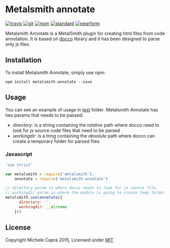 # Metalsmith annotate
[![travis][travis-badge]][travis-url]
[![git][git-badge]][git-url]
[![npm][npm-badge]][npm-url]
[![standard][standard-badge]][standard-url]
[![nearform][nearform-badge]][nearform-url]

Metalsmith Annotate is a MetalSmith plugin for creating html files from code annotation. It is based on [docco](https://www.npmjs.com/package/docco) library and it has been designed to parse only js files.


## Installation
To install Metalsmith Annotate, simply use npm:

```
npm install metalsmith-annotate --save
```
## Usage
You can see an example of usage in [test](./test/index.test.js) folder. Metalsmith Annotate has two params that needs to be passed:
* _directory_: is a string containing the _relative_ path where docco need to look for js source code files that need to be parsed
* _workingdir_: is a tring containing the _absolute_ path where docco can create a temporary folder for parsed files

### Javascript
```javascript
'use strict'

var metalsmith = require('metalsmith'),
    annotate = require('metalsmith-annotate')

// directory param is where docco needs to look for js source file. 
// workingdir param is where the module is going to create temp folder for html files.
metalsmith.use(annotate({
      directory: '',
      workingdir: __dirname
    }))
```

## License

Copyright Michele Capra 2015, Licensed under [MIT](./LICENSE)

[travis-badge]: https://travis-ci.org/piccoloaiutante/metalsmith-annotate.svg?branch=master
[travis-url]: https://travis-ci.org/piccoloaiutante/metalsmith-annotate
[git-badge]: https://img.shields.io/github/release/piccoloaiutante/metalsmith-annotate.svg?style=flat-square
[git-url]: https://github.com/piccoloaiutante/metalsmith-annotate/releases
[npm-badge]: https://img.shields.io/npm/v/metalsmith-annotate.svg?style=flat-square
[npm-url]: https://npmjs.org/package/metalsmith-annotate
[standard-badge]: https://img.shields.io/badge/code%20style-standard-blue.svg?style=flat-square
[standard-url]: https://npmjs.org/package/standard
[nearform-badge]: https://img.shields.io/badge/sponsored%20by-nearForm-red.svg?style=flat-square
[nearform-url]: http://nearform.com

